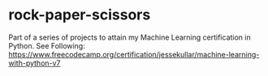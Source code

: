 # rock-paper-scissors
Part of a series of projects to attain my Machine Learning certification in Python. See Following: https://www.freecodecamp.org/certification/jessekullar/machine-learning-with-python-v7
